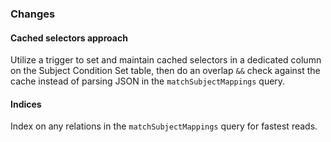 ### Changes

#### Cached selectors approach

Utilize a trigger to set and maintain cached selectors in a dedicated column on the
Subject Condition Set table, then do an overlap `&&` check against the cache instead
of parsing JSON in the `matchSubjectMappings` query.

#### Indices

Index on any relations in the `matchSubjectMappings` query for fastest reads.